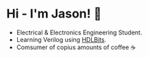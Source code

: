<!---
jsnng/jsnng is a ✨ special ✨ repository because its `README.md` (this file) appears on your GitHub profile.
You can click the Preview link to take a look at your changes.
--->

# Hi - I'm Jason! 👋

- Electrical & Electronics Engineering Student.
- Learning Verilog using [HDLBits](https://hdlbits.01xz.net/wiki/Main_Page).
- Comsumer of copius amounts of coffee ☕

